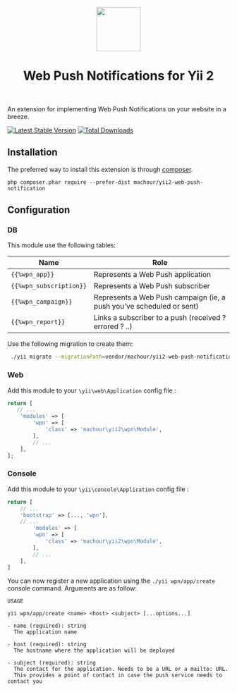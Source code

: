 <p align="center">
    <a href="https://github.com/yiisoft" target="_blank">
        <img src="https://avatars0.githubusercontent.com/u/993323" height="100px">
    </a>
    <h1 align="center">Web Push Notifications for Yii 2</h1>
    <br>
</p>

An extension for implementing Web Push Notifications on your website in a breeze.

[![Latest Stable Version](https://poser.pugx.org/machour/yii2-web-push-notifications/v/stable.png)](https://packagist.org/packages/machour/yii2-web-push-notifications)
[![Total Downloads](https://poser.pugx.org/machour/yii2-web-push-notifications/downloads.png)](https://packagist.org/packages/machour/yii2-web-push-notifications)


Installation
------------

The preferred way to install this extension is through [composer](http://getcomposer.org/download/).

```
php composer.phar require --prefer-dist machour/yii2-web-push-notification
```

Configuration
-------------

### DB


This module use the following tables:

| Name                    | Role                                                                 |
|-------------------------|----------------------------------------------------------------------|
| `{{%wpn_app}}`          | Represents a Web Push application                                    |
| `{{%wpn_subscription}}` | Represents a Web Push subscriber                                     |
| `{{%wpn_campaign}}`     | Represents a Web Push campaign (ie, a push you've scheduled or sent) |
| `{{%wpn_report}}`       | Links a subscriber to a push (received ? errored ? ..)               |

Use the following migration to create them:
```bash
 ./yii migrate --migrationPath=vendor/machour/yii2-web-push-notifications/src/migrations/
```

### Web

Add this module to your `\yii\web\Application` config file :

```php
return [
   // ...
    'modules' => [
        'wpn' => [
            'class' => 'machour\yii2\wpn\Module',
        ],
        // ...
    ],
];
```

### Console

Add this module to your `\yii\console\Application` config file :

```php
return [
    // ...
    'bootstrap' => [..., 'wpn'],
    // ...
        'modules' => [
        'wpn' => [
            'class' => 'machour\yii2\wpn\Module',
        ],
        // ...
    ],
]
```

You can now register a new application using the `./yii wpn/app/create` console command.
Arguments are as follow:

```
USAGE

yii wpn/app/create <name> <host> <subject> [...options...]

- name (required): string
  The application name

- host (required): string
  The hostname where the application will be deployed

- subject (required): string
  The contact for the application. Needs to be a URL or a mailto: URL.
  This provides a point of contact in case the push service needs to contact you
```
